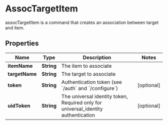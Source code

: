 

# AssocTargetItem

assocTargetItem is a command that creates an association between target and item.
## Properties

Name | Type | Description | Notes
------------ | ------------- | ------------- | -------------
**itemName** | **String** | The item to associate | 
**targetName** | **String** | The target to associate | 
**token** | **String** | Authentication token (see &#x60;/auth&#x60; and &#x60;/configure&#x60;) |  [optional]
**uidToken** | **String** | The universal identity token, Required only for universal_identity authentication |  [optional]



